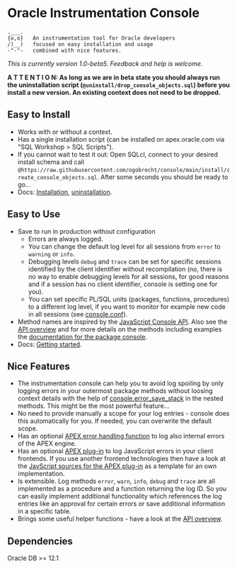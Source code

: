 # Oracle Instrumentation Console

    .___.
    {o,o}   An instrumentation tool for Oracle developers
    /)__)   focused on easy installation and usage
    -"-"-   combined with nice features.

*This is currently version 1.0-beta5. Feedback and help is welcome.*

**A T T E N T I O N: As long as we are in beta state you should always run the
uninstallation script (`@uninstall/drop_console_objects.sql`) before you install
a new version. An existing context does not need to be dropped.**

## Easy to Install

- Works with or without a context.
- Has a single installation script (can be installed on apex.oracle.com via "SQL
  Workshop > SQL Scripts").
- If you cannot wait to test it out: Open SQLcl, connect to your desired install
    schema and call
    `@https://raw.githubusercontent.com/ogobrecht/console/main/install/create_console_objects.sql`.
    After some seconds you should be ready to go...
- Docs: [Installation](docs/installation.md),
  [uninstallation](docs/uninstallation.md).

## Easy to Use

- Save to run in production without configuration
  - Errors are always logged.
  - You can change the default log level for all sessions from `error` to
    `warning` or `info`.
  - Debugging levels `debug` and `trace` can be set for specific sessions
    identified by the client identifier without recompilation (no, there is no
    way to enable debugging levels for all sessions, for good reasons and if a
    session has no client identifier, console is setting one for you).
  - You can set specific PL/SQL units (packages, functions, procedures) to a
    different log level, if you want to monitor for example new code in all
    sessions (see [console.conf](package-console.md#procedure-conf)).
- Method names are inspired by the [JavaScript Console
  API](https://developers.google.com/web/tools/chrome-devtools/console/api).
  Also see the [API overview](docs/api-overview.md) and for more details on the
  methods including examples the [documentation for the package
  console](docs/package-console.md).
- Docs: [Getting started](docs/getting-started.md).

## Nice Features

- The instrumentation console can help you to avoid log spoiling by only logging
  errors in your outermost package methods without loosing context details with
  the help of
  [console.error_save_stack](docs/package-console.md#procedure-error_save_stack)
  in the nested methods. This might be the most powerful feature...
- No need to provide manually a scope for your log entries - console does this
  automatically for you. If needed, you can overwrite the default scope.
- Has an optional [APEX error handling
  function](docs/package-console.md#function-apex_error_handling) to log also
  internal errors of the APEX engine.
- Has an optional [APEX plug-in](install/apex_plugin.sql) to log JavaScript
  errors in your client frontends. If you use another frontend technologies then
  have a look at the [JavScript sources for the APEX
  plug-in](sources/apex_plugin_console.js) as a template for an own
  implementation.
- Is extensible. Log methods `error`, `warn`, `info`, `debug` and `trace` are
  all implemented as a procedure and a function returning the log ID. So you can
  easily implement additional functionality which references the log entries
  like an approval for certain errors or save additional information in a
  specific table.
- Brings some useful helper functions - have a look at the [API
  overview](docs/api-overview.md).

## Dependencies

Oracle DB >= 12.1
